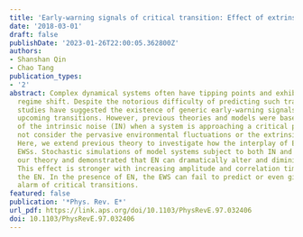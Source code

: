 ```yaml
---
title: 'Early-warning signals of critical transition: Effect of extrinsic noise'
date: '2018-03-01'
draft: false
publishDate: '2023-01-26T22:00:05.362800Z'
authors:
- Shanshan Qin
- Chao Tang
publication_types:
- '2'
abstract: Complex dynamical systems often have tipping points and exhibit catastrophic
  regime shift. Despite the notorious difficulty of predicting such transitions, accumulating
  studies have suggested the existence of generic early-warning signals (EWSs) preceding
  upcoming transitions. However, previous theories and models were based on the effect
  of the intrinsic noise (IN) when a system is approaching a critical point, and did
  not consider the pervasive environmental fluctuations or the extrinsic noise (EN).
  Here, we extend previous theory to investigate how the interplay of EN and IN affects
  EWSs. Stochastic simulations of model systems subject to both IN and EN have verified
  our theory and demonstrated that EN can dramatically alter and diminish the EWS.
  This effect is stronger with increasing amplitude and correlation time scale of
  the EN. In the presence of EN, the EWS can fail to predict or even give a false
  alarm of critical transitions.
featured: false
publication: '*Phys. Rev. E*'
url_pdf: https://link.aps.org/doi/10.1103/PhysRevE.97.032406
doi: 10.1103/PhysRevE.97.032406
---
```


